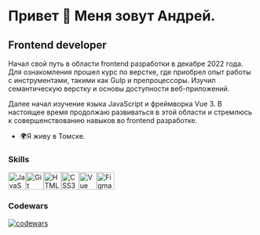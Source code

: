 Привет 👋 Меня зовут Андрей.
============================

Frontend developer
---------------------

Начал свой путь в области frontend разработки в декабре 2022 года. Для ознакомления прошел курс по верстке, где приобрел опыт работы с инструментами, такими как Gulp и препроцессоры. Изучил семантическую верстку и основы доступности веб-приложений.

Далее начал изучение языка JavaScript и фреймворка Vue 3. В настоящее время продолжаю развиваться в этой области и стремлюсь к совершенствованию навыков во frontend разработке.

*   🌍Я живу в Томске.
### Skills 
<p align="left">
<a href="https://developer.mozilla.org/en-US/docs/Web/JavaScript" target="_blank" rel="noreferrer"><img src="https://raw.githubusercontent.com/danielcranney/readme-generator/main/public/icons/skills/javascript-colored.svg" width="36" height="36" alt="JavaScript" /></a><a href="https://git-scm.com/" target="_blank" rel="noreferrer"><img src="https://raw.githubusercontent.com/danielcranney/readme-generator/main/public/icons/skills/git-colored.svg" width="36" height="36" alt="Git" /></a><a href="https://developer.mozilla.org/en-US/docs/Glossary/HTML5" target="_blank" rel="noreferrer"><img src="https://raw.githubusercontent.com/danielcranney/readme-generator/main/public/icons/skills/html5-colored.svg" width="36" height="36" alt="HTML5" /></a><a href="https://www.w3.org/TR/CSS/#css" target="_blank" rel="noreferrer"><img src="https://raw.githubusercontent.com/danielcranney/readme-generator/main/public/icons/skills/css3-colored.svg" width="36" height="36" alt="CSS3" /></a><a href="https://vuejs.org/" target="_blank" rel="noreferrer"><img src="https://raw.githubusercontent.com/danielcranney/readme-generator/main/public/icons/skills/vuejs-colored.svg" width="36" height="36" alt="Vue" /></a><a href="https://www.figma.com/" target="_blank" rel="noreferrer"><img src="https://raw.githubusercontent.com/danielcranney/readme-generator/main/public/icons/skills/figma-colored.svg" width="36" height="36" alt="Figma" /></a></p>
                    
### Codewars                   
[![codewars](https://www.codewars.com/users/darkandre/badges/large)](https://www.codewars.com/users/darkandre) 

